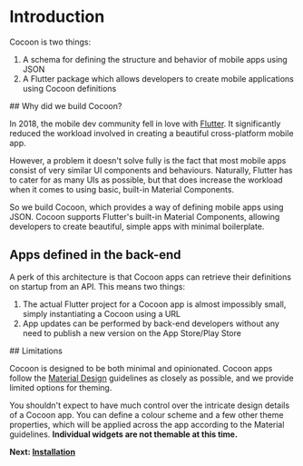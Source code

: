 # Introduction

Cocoon is two things:

1. A schema for defining the structure and behavior of mobile apps using JSON
2. A Flutter package which allows developers to create mobile applications using Cocoon definitions

## Why did we build Cocoon?

In 2018, the mobile dev community fell in love with [Flutter](https://flutter.io/). It significantly reduced the workload involved in creating a beautiful cross-platform mobile app.

However, a problem it doesn't solve fully is the fact that most mobile apps consist of very similar UI components and behaviours. Naturally, Flutter has to cater for as many UIs as possible, but that does increase the workload when it comes to using basic, built-in Material Components.

So we build Cocoon, which provides a way of defining mobile apps using JSON. Cocoon supports Flutter's built-in Material Components, allowing developers to create beautiful, simple apps with minimal boilerplate.

## Apps defined in the back-end

A perk of this architecture is that Cocoon apps can retrieve their definitions on startup from an API. This means two things:

1. The actual Flutter project for a Cocoon app is almost impossibly small, simply instantiating a Cocoon using a URL
2. App updates can be performed by back-end developers without any need to publish a new version on the App Store/Play Store

## Limitations

Cocoon is designed to be both minimal and opinionated. Cocoon apps follow the [Material Design](https://material.io/) guidelines as closely as possible, and we provide limited options for theming.

You shouldn't expect to have much control over the intricate design details of a Cocoon app. You can define a colour scheme and a few other theme properties, which will be applied across the app according to the Material guidelines. **Individual widgets are not themable at this time.**

**Next: [Installation](installation.md)**